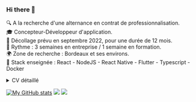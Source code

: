 ### Hi there 👋

<!--
**klanso18/klanso18** is a ✨ _special_ ✨ repository because its `README.md` (this file) appears on your GitHub profile.

Here are some ideas to get you started:

- 🔭 I’m currently working on ...
- 🌱 I’m currently learning ...
- 👯 I’m looking to collaborate on ...
- 🤔 I’m looking for help with ...
- 💬 Ask me about ...
- 📫 How to reach me: ...
- 😄 Pronouns: ...
- ⚡ Fun fact: ...
-->

🔍 A la recherche d'une alternance en contrat de professionnalisation.<br>
🎓 Concepteur-Développeur d'application.<br>
🚀 Décollage prévu en septembre 2022, pour une durée de 12 mois.<br>
🔄 Rythme : 3 semaines en entreprise / 1 semaine en formation.<br>
🌍 Zone de recherche : Bordeaux et ses environs.<br>
🔧 Stack enseignée : React - NodeJS - React Native - Flutter - Typescript - Docker<br>

<details>
    <summary>
        CV détaillé
    </summary>
</details>

[![My GitHub stats](https://github-readme-stats.vercel.app/api?username=klanso18&show_icons=true&theme=algolia)](https://github.com/klanso18/github-readme-stats)
![](https://github-readme-stats.vercel.app/api/top-langs/?username=klanso18-s&theme=radical&hide_langs_below=8)
![](https://github-readme-stats.vercel.app/api?username=klanso18-s&show_icons=true&theme=radical&count_private=true)
